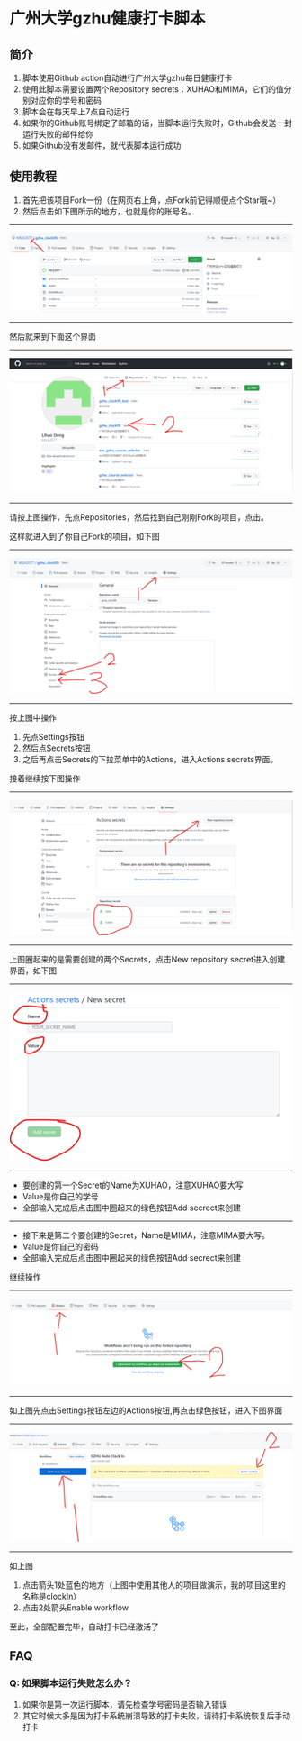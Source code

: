 # 广州大学gzhu健康打卡脚本

## 简介

1. 脚本使用Github action自动进行广州大学gzhu每日健康打卡
2. 使用此脚本需要设置两个Repository secrets：XUHAO和MIMA，它们的值分别对应你的学号和密码
3. 脚本会在每天早上7点自动运行
4. 如果你的Github账号绑定了邮箱的话，当脚本运行失败时，Github会发送一封运行失败的邮件给你
5. 如果Github没有发邮件，就代表脚本运行成功

## 使用教程

1. 首先把该项目Fork一份（在网页右上角，点Fork前记得顺便点个Star哦~）
2. 然后点击如下图所示的地方，也就是你的账号名。

---
![1](/assets/1.png)

---
然后就来到下面这个界面

---
![2](/assets/2.png)

---
请按上图操作，先点Repositories，然后找到自己刚刚Fork的项目，点击。

这样就进入到了你自己Fork的项目，如下图

---
![3](/assets/3.png)

---
按上图中操作

1. 先点Settings按钮
2. 然后点Secrets按钮
3. 之后再点击Secrets的下拉菜单中的Actions，进入Actions secrets界面。

接着继续按下图操作

---
![4](/assets/4.png)

---
上图圈起来的是需要创建的两个Secrets，点击New repository secret进入创建界面，如下图

---
![5](/assets/5.png)

---

- 要创建的第一个Secret的Name为XUHAO，注意XUHAO要大写
- Value是你自己的学号
- 全部输入完成后点击图中圈起来的绿色按钮Add secrect来创建

---

- 接下来是第二个要创建的Secret，Name是MIMA，注意MIMA要大写。
- Value是你自己的密码
- 全部输入完成后点击图中圈起来的绿色按钮Add secrect来创建

继续操作

---
![6](/assets/6.png)

---
如上图先点击Settings按钮左边的Actions按钮,再点击绿色按钮，进入下图界面

---
![7](/assets/7.png)

---
如上图

1. 点击箭头1处蓝色的地方（上图中使用其他人的项目做演示，我的项目这里的名称是clockIn）
2. 点击2处箭头Enable workflow

至此，全部配置完毕，自动打卡已经激活了

## FAQ

### Q: 如果脚本运行失败怎么办？

1. 如果你是第一次运行脚本，请先检查学号密码是否输入错误
2. 其它时候大多是因为打卡系统崩溃导致的打卡失败，请待打卡系统恢复后手动打卡
